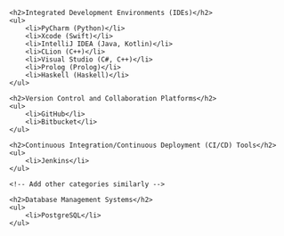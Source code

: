     <h2>Integrated Development Environments (IDEs)</h2>
    <ul>
        <li>PyCharm (Python)</li>
        <li>Xcode (Swift)</li>
        <li>IntelliJ IDEA (Java, Kotlin)</li>
        <li>CLion (C++)</li>
        <li>Visual Studio (C#, C++)</li>
        <li>Prolog (Prolog)</li>
        <li>Haskell (Haskell)</li>
    </ul>

    <h2>Version Control and Collaboration Platforms</h2>
    <ul>
        <li>GitHub</li>
        <li>Bitbucket</li>
    </ul>

    <h2>Continuous Integration/Continuous Deployment (CI/CD) Tools</h2>
    <ul>
        <li>Jenkins</li>
    </ul>

    <!-- Add other categories similarly -->

    <h2>Database Management Systems</h2>
    <ul>
        <li>PostgreSQL</li>
    </ul>
</body>
</html>

<!--
**geodude1992/geodude1992** is a ✨ _special_ ✨ repository because its `README.md` (this file) appears on your GitHub profile.

Here are some ideas to get you started:

- 🔭 I’m currently working on ...
- 🌱 I’m currently learning ...
- 👯 I’m looking to collaborate on ...
- 🤔 I’m looking for help with ...
- 💬 Ask me about ...
- 📫 How to reach me: ...
- 😄 Pronouns: ...
- ⚡ Fun fact: ...
-->

